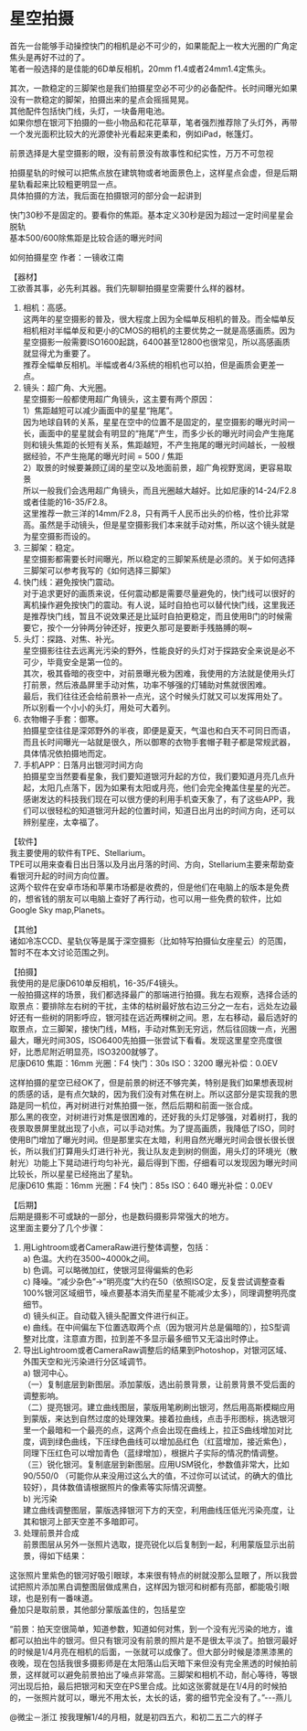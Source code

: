 # 星空拍摄

首先一台能够手动操控快门的相机是必不可少的，如果能配上一枚大光圈的广角定焦头是再好不过的了。  
笔者一般选择的是佳能的6D单反相机，20mm f1.4或者24mm1.4定焦头。  

其次，一款稳定的三脚架也是我们拍摄星空必不可少的必备配件。长时间曝光如果没有一款稳定的脚架，拍摄出来的星点会摇摇晃晃。  
其他配件包括快门线，头灯，一块备用电池。  
如果你想在银河下拍摄的一些小物品和花花草草，笔者强烈推荐除了头灯外，再带一个发光面积比较大的光源使补光看起来更柔和，例如iPad，帐篷灯。  

前景选择是大星空摄影的眼，没有前景没有故事性和纪实性，万万不可忽视  

拍摄星轨的时候可以把焦点放在建筑物或者地面景色上，这样星点会虚，但是后期星轨看起来比较粗更明显一点。  
具体拍摄的方法，我后面在拍摄银河的部分会一起讲到  

快门30秒不是固定的。要看你的焦距。基本定义30秒是因为超过一定时间星星会脱轨  
基本500/600除焦距是比较合适的曝光时间  

如何拍摄星空 作者：一镜收江南  

【器材】  
工欲善其事，必先利其器。我们先聊聊拍摄星空需要什么样的器材。  
1. 相机：高感。  
这两年的星空摄影的普及，很大程度上因为全幅单反相机的普及。而全幅单反相机相对半幅单反和更小的CMOS的相机的主要优势之一就是高感画质。因为星空摄影一般需要ISO1600起跳，6400甚至12800也很常见，所以高感画质就显得尤为重要了。  
推荐全幅单反相机。半幅或者4/3系统的相机也可以拍，但是画质会更差一点。  
2. 镜头：超广角、大光圈。  
星空摄影一般都使用超广角镜头，这主要有两个原因：  
1）焦距越短可以减少画面中的星星“拖尾”。  
因为地球自转的关系，星星在空中的位置不是固定的，星空摄影的曝光时间一长，画面中的星星就会有明显的“拖尾”产生，而多少长的曝光时间会产生拖尾则和镜头焦距的长短有关系，焦距越短，不产生拖尾的曝光时间越长，一般根据经验，不产生拖尾的曝光时间 = 500 / 焦距  
2）取景的时候要兼顾辽阔的星空以及地面前景，超广角视野宽阔，更容易取景  
所以一般我们会选用超广角镜头，而且光圈越大越好。比如尼康的14-24/F2.8或者佳能的16-35/F2.8。  
这里推荐一款三洋的14mm/F2.8，只有两千人民币出头的价格，性价比非常高。虽然是手动镜头，但是星空摄影我们本来就手动对焦，所以这个镜头就是为星空摄影而设的。  
3. 三脚架：稳定。  
星空摄影都需要长时间曝光，所以稳定的三脚架系统是必须的。关于如何选择三脚架可以参考我写的《如何选择三脚架》  
4. 快门线：避免按快门震动。  
对于追求更好的画质来说，任何震动都是需要尽量避免的，快门线可以很好的离机操作避免按快门的震动。有人说，延时自拍也可以替代快门线，这里我还是推荐快门线，暂且不说效果还是比延时自拍更稳定，而且使用B门的时候需要它，按个一分钟两分钟还好，按更久那可是要断手残胳膊的啊~  
5. 头灯：探路、对焦、补光。  
星空摄影往往去远离光污染的野外，性能良好的头灯对于探路安全来说是必不可少，毕竟安全是第一位的。  
其次，极其昏暗的夜空中，对前景曝光极为困难，我使用的方法就是使用头灯打前景，然后液晶屏里手动对焦，功率不够强的灯辅助对焦就很困难。  
最后，我们往往还会给前景补一点光，这个时候头灯就又可以发挥用处了。  
所以别看一个小小的头灯，用处可大着列。   
6. 衣物帽子手套：御寒。  
拍摄星空往往是深郊野外的半夜，即便是夏天，气温也和白天不可同日而语，而且长时间曝光一站就是很久，所以御寒的衣物手套帽子鞋子都是常规武器，具体情况依拍摄地而定。  
7. 手机APP：日落月出银河时间方向  
拍摄星空当然要看星象，我们要知道银河升起的方位，我们要知道月亮几点升起，太阳几点落下，因为如果有太阳或月亮，他们会完全掩盖住星星的光芒。  
感谢发达的科技我们现在可以很方便的利用手机查天象了，有了这些APP，我们可以很轻松的知道银河升起的位置时间，知道日出月出的时间方向，还可以辨别星座，太幸福了。   

【软件】  
我主要使用的软件有TPE、Stellarium。  
TPE可以用来查看日出日落以及月出月落的时间、方向，Stellarium主要来帮助查看银河升起的时间方向位置。  
这两个软件在安卓市场和苹果市场都是收费的，但是他们在电脑上的版本是免费的，想省钱的朋友可以电脑上查好了再行动，也可以用一些免费的软件，比如Google Sky map,Planets。  

【其他】  
诸如冷冻CCD、星轨仪等是属于深空摄影（比如特写拍摄仙女座星云）的范围，暂时不在本文讨论范围之列。  

【拍摄】  
我使用的是尼康D610单反相机，16-35/F4镜头。  
一般拍摄这样的场景，我们都选择最广的那端进行拍摄。我左右观察，选择合适的取景点：要排除左右树的干扰，主体的枯树最好放右边三分之一左右，远处左边最好还有一些树的阴影呼应，银河挂在远近两棵树之间。恩，左右移动，最后选好的取景点，立三脚架，接快门线，M档，手动对焦到无穷远，然后往回拨一点，光圈最大，曝光时间30S，ISO6400先拍摄一张尝试下看看。发现这里星空亮度很好，比悉尼附近明显亮，ISO3200就够了。  
尼康D610 焦距：16mm 光圈：F4 快门：30s ISO：3200 曝光补偿：0.0EV  

这样拍摄的星空已经OK了，但是前景的树还不够完美，特别是我们如果想表现树的质感的话，是有点欠缺的，因为我们没有对焦在树上。所以这部分是实现我的思路是同一机位，再对树进行对焦拍摄一张，然后后期和前面一张合成。  
那么黑的夜空，对树进行对焦是很困难的，还好我的头灯足够强，对着树打，我的夜景取景屏里就出现了小点，可以手动对焦。为了提高画质，我降低了ISO，同时使用B门增加了曝光时间。但是那里实在太暗，利用自然光曝光时间会很长很长很长，所以我们打算用头灯进行补光，我让队友走到树的侧面，用头灯的环境光（散射光）功能上下晃动进行均匀补光，最后得到下图，仔细看可以发现因为曝光时间比较长，所以星星已经拖出了星轨。  
尼康D610 焦距：16mm 光圈：F4 快门：85s ISO：640 曝光补偿：0.0EV  

【后期】  
后期是摄影不可或缺的一部分，也是数码摄影异常强大的地方。  
这里面主要分了几个步骤：  
1. 用Lightroom或者CameraRaw进行整体调整，包括：  
a) 色温。大约在3500~4000k之间。  
b) 色调。可以略微加红，使银河显得偏紫的色彩  
c) 降噪。“减少杂色”->“明亮度”大约在50（依照ISO定，反复尝试调整查看100%银河区域细节，噪点要基本消失而星星不能减少太多），同理调整明亮度细节。  
d) 镜头纠正。自动载入镜头配置文件进行纠正。  
e) 曲线。在中间偏左下位置选取两个点（因为银河片总是偏暗的），拉S型调整对比度，注意直方图，拉到差不多显示最多细节又无溢出时停止。  
2. 导出Lightroom或者CameraRaw调整后的结果到Photoshop，对银河区域、外围天空和光污染进行分区域调节。  
a) 银河中心。  
（一）复制底层到新图层。添加蒙版，选出前景背景，让前景背景不受后面的调整影响。  
（二）提亮银河。建立曲线图层，蒙版用笔刷刷出银河，然后用高斯模糊应用到蒙版，来达到自然过度的处理效果。接着拉曲线，点击手形图标，挑选银河里一个最暗和一个最亮的点，这两个点会出现在曲线上，拉正S曲线增加对比度，调到绿色曲线，下压绿色曲线可以增加品红色（红蓝增加，接近紫色），同理下压红色可以增加青色（蓝绿增加），根据片子实际的情况酌情调整。  
（三）锐化银河。复制底层到新图层。应用USM锐化，参数值非常大，比如90/550/0 （可能你从来没用过这么大的值，不过你可以试试，的确大的值比较好），具体数值请根据照片的像素等实际情况调整。  
b) 光污染  
建立曲线调整图层，蒙版选择银河下方的天空，利用曲线压低光污染亮度，让其和银河上部天空差不多暗即可。  
3. 处理前景并合成  
前景图层从另外一张照片选取，提亮锐化以后复制到一起，利用蒙版显示出前景，得如下结果：  

这张照片里紫色的银河好吸引眼球，本来很有特点的树就没那么显眼了，所以我尝试把照片添加黑白调整图层做成黑白，这样因为银河和树都有亮部，都能吸引眼球，也是别有一番味道。  
叠加只是取前景，其他部分蒙版盖住的，包括星空  

“前景：拍天空很简单，知道参数，知道如何对焦，到一个没有光污染的地方，谁都可以拍出牛的银河。但只有银河没有前景的照片是不是很太平淡了。拍银河最好的时候是1/4月亮在相机的后面，一张就可以成像了。但大部分时候是漆黑漆黑的夜晚，现在包括我很多摄影师是在太阳落山后天暗下来但没有完全黑透的时候拍前景，这样就可以避免前景拍出了噪点非常高。三脚架和相机不动，耐心等待，等银河出现后拍，最后把银河和天空在PS里合成。比如这张雾就是在1/4月的时候拍的，一张照片就可以，曝光不用太长，太长的话，雾的细节完全没有了。”---燕儿  

@微尘－浙江 按我理解1/4的月相，就是初四五六，和初二五二六的样子  